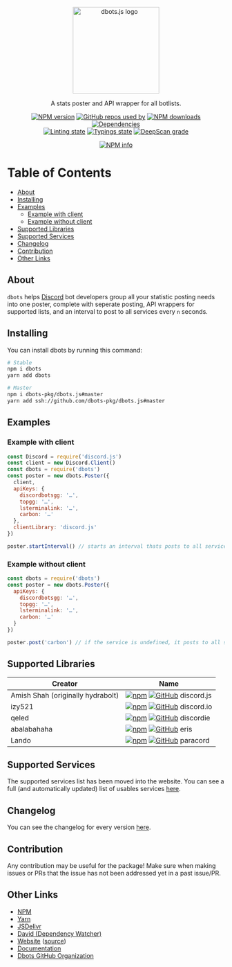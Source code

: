 <div align="center">
  <p>
    <img src="static/logo.png" alt="dbots.js logo" width="200" />
  </p>
  <p>A stats poster and API wrapper for all botlists.</p>
  <p>
    <a href="https://www.npmjs.com/package/dbots"><img src="https://img.shields.io/npm/v/dbots.svg?maxAge=3600" alt="NPM version" /></a>
    <a href="https://github.com/dbots-pkg/dbots.js/network/dependents?package_id=UGFja2FnZS0zNzA1MzQ1MA%3D%3D"><img src="https://api.snaz.in/badges/v1/github/used-by/dbots-pkg/dbots.js" alt="GitHub repos used by" /></a>
    <a href="https://www.npmjs.com/package/dbots"><img src="https://img.shields.io/npm/dt/dbots.svg?maxAge=3600" alt="NPM downloads" /></a>
    <a href="https://david-dm.org/dbots-pkg/dbots.js"><img src="https://img.shields.io/david/dbots-pkg/dbots.js.svg?maxAge=3600" alt="Dependencies" /></a>
    <br/>
    <a href="https://github.com/dbots-pkg/dbots.js/actions?query=workflow%3A%22Source+code+linting%22"><img src="https://github.com/dbots-pkg/dbots.js/workflows/Source%20code%20linting/badge.svg" alt="Linting state" /></a>
    <a href="https://github.com/dbots-pkg/dbots.js/actions?query=workflow%3A%22TS+definitions%22"><img src="https://github.com/dbots-pkg/dbots.js/workflows/TS%20definitions/badge.svg" alt="Typings state" /></a>
     <a href="https://deepscan.io/dashboard#view=project&tid=11596&pid=14801&bid=284012"><img src="https://deepscan.io/api/teams/11596/projects/14801/branches/284012/badge/grade.svg" alt="DeepScan grade"></a>
  </p>
  <p>
    <a href="https://nodei.co/npm/dbots/"><img src="https://nodei.co/npm/dbots.png" alt="NPM info" /></a>
  </p>
</div>

<!-- omit in toc -->

# Table of Contents

- [About](#about)
- [Installing](#installing)
- [Examples](#examples)
  - [Example with client](#example-with-client)
  - [Example without client](#example-without-client)
- [Supported Libraries](#supported-libraries)
- [Supported Services](#supported-services)
- [Changelog](#changelog)
- [Contribution](#contribution)
- [Other Links](#other-links)

## About

`dbots` helps [Discord](https://discordapp.com) bot developers group all your statistic posting needs into one poster, complete with seperate posting, API wrappers for supported lists, and an interval to post to all services every `n` seconds.

## Installing

You can install dbots by running this command:

```sh
# Stable
npm i dbots
yarn add dbots

# Master
npm i dbots-pkg/dbots.js#master
yarn add ssh://github.com/dbots-pkg/dbots.js#master
```

## Examples

### Example with client

```js
const Discord = require('discord.js')
const client = new Discord.Client()
const dbots = require('dbots')
const poster = new dbots.Poster({
  client,
  apiKeys: {
    discordbotsgg: '…',
    topgg: '…',
    lsterminalink: '…',
    carbon: '…'
  },
  clientLibrary: 'discord.js'
})

poster.startInterval() // starts an interval thats posts to all services every 30 minutes
```

### Example without client

```js
const dbots = require('dbots')
const poster = new dbots.Poster({
  apiKeys: {
    discordbotsgg: '…',
    topgg: '…',
    lsterminalink: '…',
    carbon: '…'
  }
})

poster.post('carbon') // if the service is undefined, it posts to all services provided with a key
```

## Supported Libraries

| Creator                           | Name                                                                                                                                   |
| --------------------------------- | -------------------------------------------------------------------------------------------------------------------------------------- |
| Amish Shah (originally hydrabolt) | [![npm](static/npm.png)](https://npm.im/discord.js) [![GitHub](static/github.png)](https://github.com/discordjs/discord.js) discord.js |
| izy521                            | [![npm](static/npm.png)](https://npm.im/discord.io) [![GitHub](static/github.png)](https://github.com/izy521/discord.io) discord.io    |
| qeled                             | [![npm](static/npm.png)](https://npm.im/discordie) [![GitHub](static/github.png)](https://github.com/qeled/discordie) discordie        |
| abalabahaha                       | [![npm](static/npm.png)](https://npm.im/eris) [![GitHub](static/github.png)](https://github.com/abalabahaha/eris) eris                 |
| Lando                             | [![npm](static/npm.png)](https://npm.im/paracord) [![GitHub](static/github.png)](https://github.com/paracordjs/paracord) paracord      |

## Supported Services

The supported services list has been moved into the website.
You can see a full (and automatically updated) list of usables services [here](https://dbots.js.org/#/docs/main/latest/general/services).

## Changelog

You can see the changelog for every version [here](https://dbots.js.org/#/docs/main/latest/general/changelog).

## Contribution

Any contribution may be useful for the package! Make sure when making issues or PRs that the issue has not been addressed yet in a past issue/PR.

## Other Links

- [NPM](https://npmjs.org/package/dbots)
- [Yarn](https://yarn.pm/dbots)
- [JSDelivr](https://www.jsdelivr.com/package/npm/dbots)
- [David (Dependency Watcher)](https://david-dm.org/dbots-pkg/dbots.js)
- [Website](https://dbots.js.org) ([source](https://github.com/dbots-pkg/dbots-pkg.github.io))
- [Documentation](https://dbots.js.org/#/docs)
- [Dbots GitHub Organization](https://github.com/dbots-pkg)
